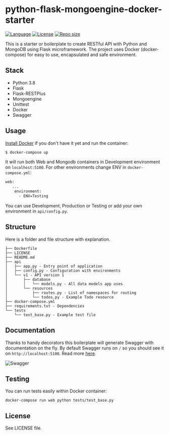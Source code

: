# python-flask-mongoengine-docker-starter

[![Language](https://img.shields.io/badge/language-python3-brightgreen)](https://www.python.org/)
[![License](https://img.shields.io/github/license/michaljach/python-flask-mongoengine-docker-starter)](https://opensource.org/licenses/MIT)
[![Repo size](https://img.shields.io/github/repo-size/michaljach/python-flask-mongoengine-docker-starter)](https://github.com/michaljach/python-flask-mongoengine-docker-starter)

This is a starter or boilerplate to create RESTful API with Python and MongoDB using Flask microframework. The project uses Docker (docker-compose) for easy to use, encapsulated and safe environment.

## Stack

- Python 3.8
- Flask
- Flask-RESTPlus
- Mongoengine
- Unittest
- Docker
- Swagger

## Usage

[Install Docker](https://www.docker.com/products/docker-desktop) if you don't have it yet and run the container:

```sh
$ docker-compose up
```

It will run both Web and Mongodb containers in Development environment on `localhost:5100`.
For other environments change ENV in `docker-compose.yml`:

```sh
web:
   ...
    environment:
      - ENV=Testing
```

You can use Development, Production or Testing or add your own environment in `api/config.py`.

## Structure

Here is a folder and file structure with explanation.

```
├── Dockerfile
├── LICENSE
├── README.md
├── api
│   ├── app.py - Entry point of application
│   ├── config.py - Configuration with environments
│   └── v1 - API version 1
│       ├── database
│       │   └── models.py - All data models app uses
│       └── resources
│           ├── routes.py - List of namespaces for routing
│           └── todos.py - Example Todo resource
├── docker-compose.yml
├── requirements.txt - Dependencies
└── tests
    └── text_base.py - Example test file
```

## Documentation

Thanks to handy decorators this boilerplate will generate Swagger with documentation on the fly.
By default Swagger runs on `/` so you should see it on `http://localhost:5100`. Read more [here](https://flask-restplus.readthedocs.io/en/stable/swagger.html).

![Swagger](https://i.imgur.com/G7EbHK4.png)

## Testing

You can run tests easily within Docker container:

```
docker-compose run web python tests/test_base.py
```

## License

See LICENSE file.
